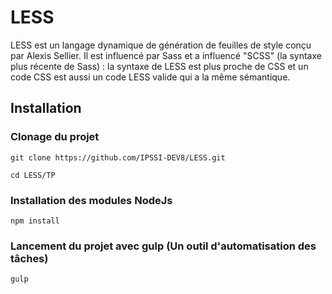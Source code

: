 # LESS

LESS est un langage dynamique de génération de feuilles de style conçu par Alexis Sellier. Il est influencé par Sass et a influencé "SCSS" (la syntaxe plus récente de Sass) : la syntaxe de LESS est plus proche de CSS et un code CSS est aussi un code LESS valide qui a la même sémantique.

## Installation

### Clonage du projet

`git clone https://github.com/IPSSI-DEV8/LESS.git`

`cd LESS/TP`

### Installation des modules NodeJs

`npm install`

### Lancement du projet avec gulp (Un outil d'automatisation des tâches)

`gulp`

